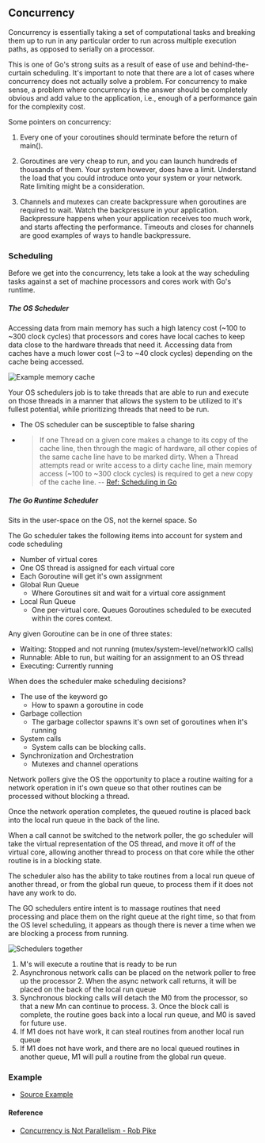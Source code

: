 ## Concurrency
Concurrency is essentially taking a set of computational tasks and breaking them up to run in any particular
order to run across multiple execution paths, as opposed to serially on a processor.

This is one of Go's strong suits as a result of ease of use and behind-the-curtain scheduling. It's 
important to note that there are a lot of cases where concurrency does not actually solve a problem.
For concurrency to make sense, a problem where concurrency is the answer should be completely obvious and 
add value to the application, i.e., enough of a performance gain for the complexity cost.

Some pointers on concurrency:
1. Every one of your coroutines should terminate before the return of main().

2. Goroutines are very cheap to run, and you can launch hundreds of thousands of them.
Your system however, does have a limit. Understand the load that you could introduce onto your
system or your network. Rate limiting might be a consideration.

3. Channels and mutexes can create backpressure when goroutines are required to wait.
Watch the backpressure in your application. Backpressure happens when your application
receives too much work, and starts affecting the performance. Timeouts and closes for channels are 
good examples of ways to handle backpressure.
 

### Scheduling
Before we get into the concurrency, lets take a look at the way scheduling tasks against a set of
machine processors and cores work with Go's runtime.

##### The OS Scheduler
Accessing data from main memory has such a high latency cost 
(~100 to ~300 clock cycles) that processors and cores have local caches to
keep data close to the hardware threads that need it. Accessing data from 
caches have a much lower cost (~3 to ~40 clock cycles) depending on the 
cache being accessed.

![Example memory cache](https://github.com/josh5276/go-course/blob/default/common/img/example_cache.png)

Your OS schedulers job is to take threads that are able to run and execute on those threads
in a manner that allows the system to be utilized to it's fullest potential, while
prioritizing threads that need to be run.
 - The OS scheduler can be susceptible to false sharing
  - > If one Thread on a given core makes a change to its copy of the cache line,
  then through the magic of hardware, all other copies of the same cache 
  line have to be marked dirty. When a Thread attempts read or write access 
  to a dirty cache line, main memory access (~100 to ~300 clock cycles) is 
  required to get a new copy of the cache line.
  -- [Ref: Scheduling in Go](https://www.ardanlabs.com/blog/2018/08/scheduling-in-go-part1.html)

##### The Go Runtime Scheduler
Sits in the user-space on the OS, not the kernel space. So 

The Go scheduler takes the following items into account for system and code scheduling
 - Number of virtual cores 
 - One OS thread is assigned for each virtual core
 - Each Goroutine will get it's own assignment
 - Global Run Queue
   - Where Goroutines sit and wait for a virtual core assignment
 - Local Run Queue
    - One per-virtual core. Queues Goroutines scheduled to be executed within 
    the cores context.

 Any given Goroutine can be in one of three states:
  - Waiting:   Stopped and not running (mutex/system-level/networkIO calls)
  - Runnable:  Able to run, but waiting for an assignment to an OS thread
  - Executing: Currently running

When does the scheduler make scheduling decisions?
 - The use of the keyword go
   - How to spawn a goroutine in code
 - Garbage collection
   - The garbage collector spawns it's own set of goroutines when it's running
 - System calls
   - System calls can be blocking calls. 
 - Synchronization and Orchestration
   - Mutexes and channel operations
    
Network pollers give the OS the opportunity to place a routine waiting for a 
network operation in it's own queue so that other routines can be processed 
without blocking a thread. 

Once the network operation completes, the queued routine is placed back into 
the local run queue in the back of the line.

When a call cannot be switched to the network poller, the go scheduler will 
take the virtual representation of the OS thread, and move it off of the 
virtual core, allowing another thread to process on that core while the other
 routine is in a blocking state.

The scheduler also has the ability to take routines from a local run queue 
of another thread, or from the global run queue, to process them if it does 
not have any work to do.

The GO schedulers entire intent is to massage routines that need processing 
and place them on the right queue at the right time, so that from the OS 
level scheduling, it appears as though there is never a time when we are 
blocking a process from running. 

![Schedulers together](https://github.com/josh5276/go-course/blob/default/common/img/OS_Go_SchedulerMap.png)

1. M's will execute a routine that is ready to be run
2. Asynchronous network calls can be placed on the network poller to free up the processor
    2. When the async network call returns, it will be placed on the back of the local run queue
3. Synchronous blocking calls will detach the M0 from the processor, so that a new Mn can continue to process.
    3. Once the block call is complete, the routine goes back into a local run queue, and M0 is saved 
    for future use.
4. If M1 does not have work, it can steal routines from another local run queue
5. If M1 does not have work, and there are no local queued routines in another queue, M1 will pull a
 routine from the global run queue.
 
 ### Example
  - [Source Example](https://github.com/josh5276/go-course/blob/default/topics/routines/example.go)
  
 #### Reference
  - [Concurrency is Not Parallelism - Rob Pike](https://www.youtube.com/watch?v=cN_DpYBzKso)